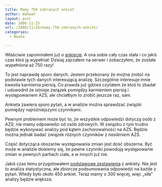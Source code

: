 ```yaml
---
title: Mamy 750 zebranych ankiet
author: Wahwah
layout: post
date: 2006-11-25
url: /2006/11/26/mamy-750-zebranych-ankiet/
categories:
  - Nauka

---
```

Właściwie zapomniałem już o [ankiecie][1]. A ona sobie cały czas stała i co jakiś czas ktoś ją wypełniał. Dzisiaj zajrzałem na serwer i zobaczyłem, że została wypełniona aż 750 razy!

To jest naprawdę sporo danych. Jestem przekonany że można zrobić na podstawie tych danych interesującą analizę. Szczególnie interesuje mnie kwestia karmienia piersią. Co prawda już gdzieś czytałem że ktoś to zbadał i udowodnił że istnieje związek pomiędzy karmieniem piersią i występowaniem AZS, ale chciałbym to zrobić jeszcze raz, sam.

<!--more-->Ankieta zawiera sporo pytań, a w analizie można sprawdzać związki pomiędzy najróżniejszymi czynnikami.

Pewnym problemem może być to, że wszystkie odpowiedzi dotyczą osób z AZS; nie mamy odpowiedzi od osób zdrowych. W związku z tym trudno będzie wykonywać analizy pod kątem zachorowalności na AZS. Będzie można jednak badać związek różnych czynników z _nasileniem_ AZS.

Część dotycząca obszarów występowania zmian jest dość obszerna. Być może w analizie dowiemy się, że pewne czynniki powodują występowanie zmian w pewnych partiach ciała, a w innych już nie.

Jakiś czas temu przygotowałem [podstawowe zestawienia][2] z ankiety. Nie jest to analiza statystyczna, ale zbiorcze podsumowania odpowiedzi na każde z pytań. Wtedy było około 450 ankiet. Teraz mamy o 300 więcej, więc „siła” analizy będzie większa.

 [1]: http://www.atopowe-zapalenie.pl/atopedia/Ankieta
 [2]: http://www.atopowe-zapalenie.pl/atopedia/Wyniki_pierwszej_edycji_ankiety